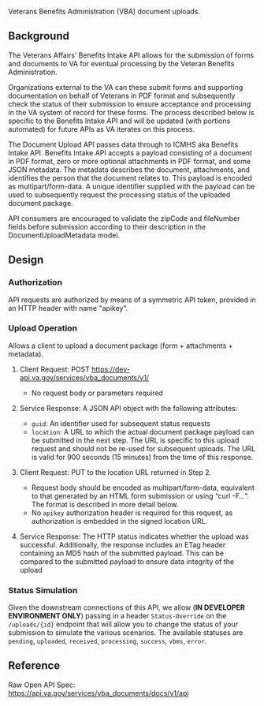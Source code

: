 Veterans Benefits Administration (VBA) document uploads.

## Background

The Veterans Affairs’ Benefits Intake API allows for the submission of forms and documents to VA for eventual processing by the Veteran Benefits Administration.

Organizations external to the VA can these submit forms and supporting documentation on behalf of Veterans in PDF format and subsequently check the status of their submission to ensure acceptance and processing in the VA system of record for these forms. The process described below is specific to the Benefits Intake API and will be updated (with portions automated) for future APIs as VA iterates on this process.

The Document Upload API passes data through to ICMHS aka Benefits Intake API. Benefits Intake API accepts a payload consisting of a document in PDF format, zero or more optional attachments in PDF format, and some JSON metadata. The metadata describes the document, attachments, and identifies the person that the document relates to. This payload is encoded as multipart/form-data. A unique identifier supplied with the payload can be used to subsequently request the processing status of the uploaded document package.

API consumers are encouraged to validate the zipCode and fileNumber fields before submission according to their description in the DocumentUploadMetadata model.

## Design

### Authorization

API requests are authorized by means of a symmetric API token, provided in an HTTP header
with name "apikey".

### Upload Operation

Allows a client to upload a document package (form + attachments + metadata).

1. Client Request: POST https://dev-api.va.gov/services/vba_documents/v1/
    * No request body or parameters required

2. Service Response: A JSON API object with the following attributes:
    * `guid`: An identifier used for subsequent status requests
    * `location`: A URL to which the actual document package payload can be submitted
      in the next step. The URL is specific to this upload request and should not be
      re-used for subsequent uploads. The URL is valid for 900 seconds (15 minutes)
      from the time of this response.

3. Client Request: PUT to the location URL returned in Step 2.
    * Request body should be encoded as multipart/form-data, equivalent to that
      generated by an HTML form submission or using “curl -F…”. The format is
      described in more detail below.
    * No `apikey` authorization header is required for this request, as authorization is
      embedded in the signed location URL.

4. Service Response: The HTTP status indicates whether the upload was successful.
    Additionally, the response includes an ETag header containing an MD5 hash of the
    submitted payload. This can be compared to the submitted payload to ensure data
    integrity of the upload

### Status Simulation
Given the downstream connections of this API, we allow (**IN DEVELOPER ENVIRONMENT ONLY**) passing in a header `Status-Override` on the `/uploads/{id}` endpoint that will allow you to change the status of your submission to simulate the various scenarios. The available statuses are `pending`, `uploaded`, `received`, `processing`, `success`, `vbms`, `error`.

## Reference

Raw Open API Spec: https://api.va.gov/services/vba_documents/docs/v1/api
